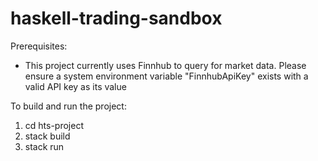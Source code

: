# haskell-trading-sandbox
Prerequisites:
- This project currently uses Finnhub to query for market data. Please ensure a system environment variable "FinnhubApiKey" exists with a valid API key as its value

To build and run the project:
1. cd hts-project
2. stack build
3. stack run